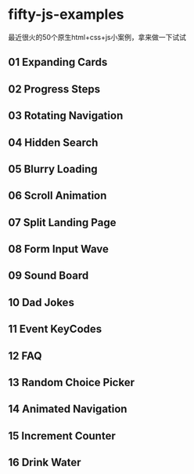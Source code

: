 # fifty-js-examples
最近很火的50个原生html+css+js小案例，拿来做一下试试
## 01 Expanding Cards
## 02 Progress Steps
## 03 Rotating Navigation
## 04 Hidden Search
## 05 Blurry Loading
## 06 Scroll Animation
## 07 Split Landing Page
## 08 Form Input Wave
## 09 Sound Board
## 10 Dad Jokes
## 11 Event KeyCodes
## 12 FAQ
## 13 Random Choice Picker
## 14 Animated Navigation
## 15 Increment Counter
## 16 Drink Water

